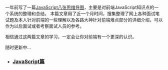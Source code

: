 一年前写了一篇[JavaScript八张思维导图](https://juejin.im/post/5a6e881af265da3e2f0134e3)，主要是对前端JavaScript知识点的一个系统的整理和总结。
本篇文章用了近一个月时间，搜集整理了网上各种面试笔试题及本人针对前端的一些理解以及各路大神针对前端难点部分的详细介绍，可以作为以后面试或者考察面试人员的参考。

相信通过这两篇文章的学习，一定会让你对前端有一个更深的认识。

随时更新中...

- ### [JavaScript篇](https://github.com/lidaguang1989/frontent-interview/blob/master/javascript.md)
